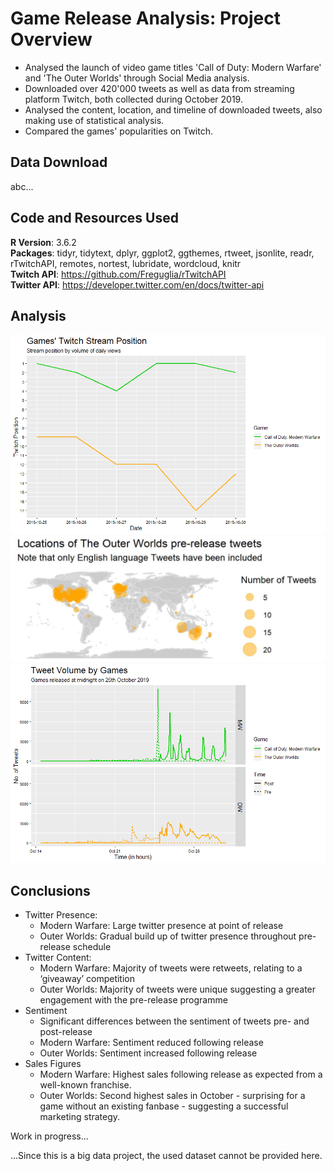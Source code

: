# Game Release Analysis: Project Overview
- Analysed the launch of video game titles 'Call of Duty: Modern Warfare' and 'The Outer Worlds' through Social Media analysis.
- Downloaded over 420'000 tweets as well as data from streaming platform Twitch, both collected during October 2019.
- Analysed the content, location, and timeline of downloaded tweets, also making use of statistical analysis.
- Compared the games' popularities on Twitch.

## Data Download
abc...

## Code and Resources Used
__R Version__: 3.6.2 \
__Packages__: tidyr, tidytext, dplyr, ggplot2, ggthemes, rtweet, jsonlite, readr, rTwitchAPI, remotes, nortest, lubridate, wordcloud, knitr \
__Twitch API__: https://github.com/Freguglia/rTwitchAPI \
__Twitter API__: https://developer.twitter.com/en/docs/twitter-api 

## Analysis
![alt text](https://github.com/MaximilianGoepfert/Game-Release-Analysis/blob/master/StreamPosition.png "Twitch Most Streamed Games Position")
![alt text](https://github.com/MaximilianGoepfert/Game-Release-Analysis/blob/master/Outer_Worlds_Pre-Release_Location_Map.png "Location Map")
![alt text](https://github.com/MaximilianGoepfert/Game-Release-Analysis/blob/master/Tweet_timeline.png "Tweet Timeline")


## Conclusions
- Twitter Presence:
  + Modern Warfare: Large twitter presence at point of release
  + Outer Worlds: Gradual build up of twitter presence throughout pre-release schedule
- Twitter Content:
  + Modern Warfare: Majority of tweets were retweets, relating to a ‘giveaway’ competition
  + Outer Worlds: Majority of tweets were unique suggesting a greater engagement with the pre-release programme
- Sentiment
  + Significant differences between the sentiment of tweets pre- and post-release
  + Modern Warfare: Sentiment reduced following release
  + Outer Worlds: Sentiment increased following release
- Sales Figures
  + Modern Warfare: Highest sales following release as expected from a well-known franchise.
  + Outer Worlds: Second highest sales in October - surprising for a game without an existing fanbase - suggesting a successful marketing strategy.


Work in progress...

...Since this is a big data project, the used dataset cannot be provided here.
